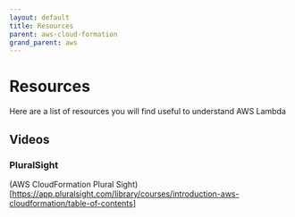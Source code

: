 ```yaml
---
layout: default
title: Resources
parent: aws-cloud-formation
grand_parent: aws
---
```


# Resources

Here are a list of resources you will find useful to understand AWS Lambda

## Videos

### PluralSight

(AWS CloudFormation Plural Sight)[https://app.pluralsight.com/library/courses/introduction-aws-cloudformation/table-of-contents]
